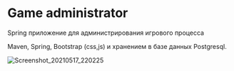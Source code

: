 # Game administrator

Spring приложение для администрирования игрового процесса

Maven, Spring, Bootstrap (css,js) и хранением в базе данных Postgresql.

![Screenshot_20210517_220225](https://user-images.githubusercontent.com/67800458/118542443-ad293d00-b75b-11eb-9c48-df2dd0173a97.png)
